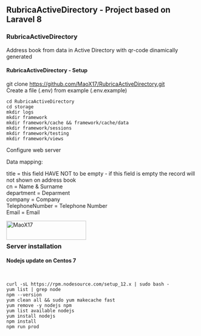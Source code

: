 ## RubricaActiveDirectory - Project based on Laravel 8

### RubricaActiveDirectory

Address book from data in Active Directory with qr-code dinamically generated

#### RubricaActiveDirectory - Setup

git clone https://github.com/MaoX17/RubricaActiveDirectory.git <br/>
Create a file (.env) from example (.env.example) <br/>

```
cd RubricaActiveDirectory
cd storage
mkdir logs
mkdir framework
mkdir framework/cache && framework/cache/data
mkdir framework/sessions
mkdir framework/testing
mkdir framework/views
```

Configure web server <br/>

Data mapping:

title = this field HAVE NOT to be empty - if this field is empty the record will not shown on address book <br/>
cn = Name & Surname <br/>
department = Deparment<br/>
company = Company<br/>
TelephoneNumber = Telephone Number<br/>
Email = Email<br/>

<p><a href="https://www.buymeacoffee.com/MaoX17"> <img align="left" src="https://cdn.buymeacoffee.com/buttons/v2/default-yellow.png" height="50" width="210" alt="MaoX17" /></a></p><br><br>

### Server installation

#### Nodejs update on Centos 7

```


curl -sL https://rpm.nodesource.com/setup_12.x | sudo bash -
yum list | grep node
npm --version
yum clean all && sudo yum makecache fast
yum remove -y nodejs npm
yum list available nodejs
yum install nodejs
npm install
npm run prod


```
